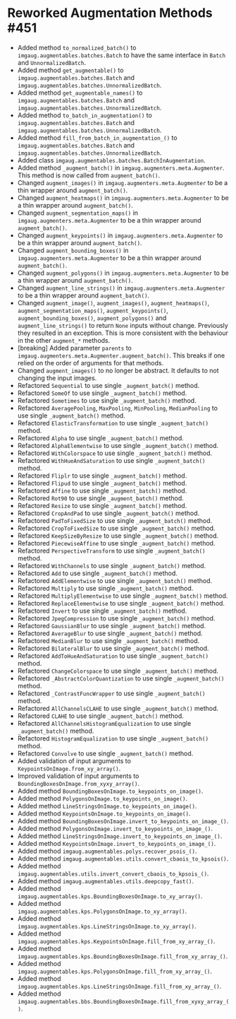 # Reworked Augmentation Methods #451

* Added method `to_normalized_batch()` to `imgaug.augmentables.batches.Batch`
  to have the same interface in `Batch` and `UnnormalizedBatch`.
* Added method `get_augmentable()` to
  `imgaug.augmentables.batches.Batch` and
  `imgaug.augmentables.batches.UnnormalizedBatch`.
* Added method `get_augmentable_names()` to
  `imgaug.augmentables.batches.Batch` and
  `imgaug.augmentables.batches.UnnormalizedBatch`.
* Added method `to_batch_in_augmentation()` to
  `imgaug.augmentables.batches.Batch` and
  `imgaug.augmentables.batches.UnnormalizedBatch`.
* Added method `fill_from_batch_in_augmentation_()` to
  `imgaug.augmentables.batches.Batch` and
  `imgaug.augmentables.batches.UnnormalizedBatch`.
* Added class `imgaug.augmentables.batches.BatchInAugmentation`.
* Added method `_augment_batch()` in `imgaug.augmenters.meta.Augmenter`.
  This method is now called from `augment_batch()`.
* Changed `augment_images()` in `imgaug.augmenters.meta.Augmenter` to be
  a thin wrapper around `augment_batch()`.
* Changed `augment_heatmaps()` in `imgaug.augmenters.meta.Augmenter` to be
  a thin wrapper around `augment_batch()`.
* Changed `augment_segmentation_maps()` in `imgaug.augmenters.meta.Augmenter`
  to be a thin wrapper around `augment_batch()`.
* Changed `augment_keypoints()` in `imgaug.augmenters.meta.Augmenter` to be
  a thin wrapper around `augment_batch()`.
* Changed `augment_bounding_boxes()` in `imgaug.augmenters.meta.Augmenter` to be
  a thin wrapper around `augment_batch()`.
* Changed `augment_polygons()` in `imgaug.augmenters.meta.Augmenter` to be
  a thin wrapper around `augment_batch()`.
* Changed `augment_line_strings()` in `imgaug.augmenters.meta.Augmenter` to be
  a thin wrapper around `augment_batch()`.
* Changed `augment_image()`, `augment_images()`, `augment_heatmaps()`,
  `augment_segmentation_maps()`, `augment_keypoints()`,
  `augment_bounding_boxes()`, `augment_polygons()` and `augment_line_strings()`
  to return `None` inputs without change. Previously they resulted in an
  exception. This is more consistent with the behaviour in the other
  `augment_*` methods.
* [breaking] Added parameter `parents` to
  `imgaug.augmenters.meta.Augmenter.augment_batch()`. This breaks if one relied
  on the order of arguments for that methods.
* Changed `augment_images()` to no longer be abstract. It defaults
  to not changing the input images.
* Refactored `Sequential` to use single `_augment_batch()` method.
* Refactored `SomeOf` to use single `_augment_batch()` method.
* Refactored `Sometimes` to use single `_augment_batch()` method.
* Refactored `AveragePooling`, `MaxPooling`, `MinPooling`, `MedianPooling`
  to use single `_augment_batch()` method.
* Refactored `ElasticTransformation` to use single `_augment_batch()` method.
* Refactored `Alpha` to use single `_augment_batch()` method.
* Refactored `AlphaElementwise` to use single `_augment_batch()` method.
* Refactored `WithColorspace` to use single `_augment_batch()` method.
* Refactored `WithHueAndSaturation` to use single `_augment_batch()` method.
* Refactored `Fliplr` to use single `_augment_batch()` method.
* Refactored `Flipud` to use single `_augment_batch()` method.
* Refactored `Affine` to use single `_augment_batch()` method.
* Refactored `Rot90` to use single `_augment_batch()` method.
* Refactored `Resize` to use single `_augment_batch()` method.
* Refactored `CropAndPad` to use single `_augment_batch()` method.
* Refactored `PadToFixedSize` to use single `_augment_batch()` method.
* Refactored `CropToFixedSize` to use single `_augment_batch()` method.
* Refactored `KeepSizeByResize` to use single `_augment_batch()` method.
* Refactored `PiecewiseAffine` to use single `_augment_batch()` method.
* Refactored `PerspectiveTransform` to use single `_augment_batch()` method.
* Refactored `WithChannels` to use single `_augment_batch()` method.
* Refactored `Add` to use single `_augment_batch()` method.
* Refactored `AddElementwise` to use single `_augment_batch()` method.
* Refactored `Multiply` to use single `_augment_batch()` method.
* Refactored `MultiplyElementwise` to use single `_augment_batch()` method.
* Refactored `ReplaceElementwise` to use single `_augment_batch()` method.
* Refactored `Invert` to use single `_augment_batch()` method.
* Refactored `JpegCompression` to use single `_augment_batch()` method.
* Refactored `GaussianBlur` to use single `_augment_batch()` method.
* Refactored `AverageBlur` to use single `_augment_batch()` method.
* Refactored `MedianBlur` to use single `_augment_batch()` method.
* Refactored `BilateralBlur` to use single `_augment_batch()` method.
* Refactored `AddToHueAndSaturation` to use single `_augment_batch()` method.
* Refactored `ChangeColorspace` to use single `_augment_batch()` method.
* Refactored `_AbstractColorQuantization` to use single `_augment_batch()`
  method.
* Refactored `_ContrastFuncWrapper` to use single `_augment_batch()` method.
* Refactored `AllChannelsCLAHE` to use single `_augment_batch()` method.
* Refactored `CLAHE` to use single `_augment_batch()` method.
* Refactored `AllChannelsHistogramEqualization` to use single `_augment_batch()`
  method.
* Refactored `HistogramEqualization` to use single `_augment_batch()` method.
* Refactored `Convolve` to use single `_augment_batch()` method.
* Added validation of input arguments to `KeypointsOnImage.from_xy_array()`.
* Improved validation of input arguments to
  `BoundingBoxesOnImage.from_xyxy_array()`.
* Added method `BoundingBoxesOnImage.to_keypoints_on_image()`.
* Added method `PolygonsOnImage.to_keypoints_on_image()`.
* Added method `LineStringsOnImage.to_keypoints_on_image()`.
* Added method `KeypointsOnImage.to_keypoints_on_image()`.
* Added method `BoundingBoxesOnImage.invert_to_keypoints_on_image_()`.
* Added method `PolygonsOnImage.invert_to_keypoints_on_image_()`.
* Added method `LineStringsOnImage.invert_to_keypoints_on_image_()`.
* Added method `KeypointsOnImage.invert_to_keypoints_on_image_()`.
* Added method `imgaug.augmentables.polys.recover_psois_()`.
* Added method `imgaug.augmentables.utils.convert_cbaois_to_kpsois()`.
* Added method `imgaug.augmentables.utils.invert_convert_cbaois_to_kpsois_()`.
* Added method `imgaug.augmentables.utils.deepcopy_fast()`.
* Added method `imgaug.augmentables.kps.BoundingBoxesOnImage.to_xy_array()`.
* Added method `imgaug.augmentables.kps.PolygonsOnImage.to_xy_array()`.
* Added method `imgaug.augmentables.kps.LineStringsOnImage.to_xy_array()`.
* Added method `imgaug.augmentables.kps.KeypointsOnImage.fill_from_xy_array_()`.
* Added method `imgaug.augmentables.kps.BoundingBoxesOnImage.fill_from_xy_array_()`.
* Added method `imgaug.augmentables.kps.PolygonsOnImage.fill_from_xy_array_()`.
* Added method `imgaug.augmentables.kps.LineStringsOnImage.fill_from_xy_array_()`.
* Added method `imgaug.augmentables.bbs.BoundingBoxesOnImage.fill_from_xyxy_array_()`.
